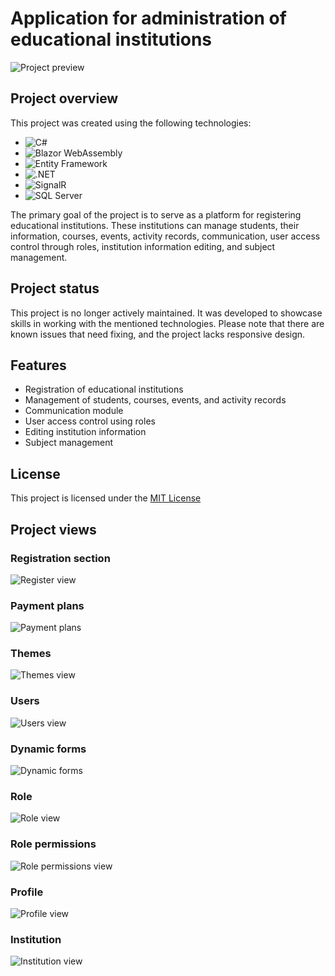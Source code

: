 # Application for administration of educational institutions

![Project preview](./images/preview.jpg)

## Project overview

This project was created using the following technologies:

- ![C#](https://img.shields.io/badge/C%23-239120?style=for-the-badge&logo=c-sharp&logoColor=white)
- ![Blazor WebAssembly](https://img.shields.io/badge/Blazor%20WebAssembly-5C2D91?style=for-the-badge&logo=blazor&logoColor=white)
- ![Entity Framework](https://img.shields.io/badge/Entity%20Framework-512BD4?style=for-the-badge&logo=.net&logoColor=white)
- ![.NET](https://img.shields.io/badge/.NET-512BD4?style=for-the-badge&logo=.net&logoColor=white)
- ![SignalR](https://img.shields.io/badge/SignalR-512BD4?style=for-the-badge&logo=.net&logoColor=white)
- ![SQL Server](https://img.shields.io/badge/SQL%20Server-CC2927?style=for-the-badge&logo=microsoft-sql-server&logoColor=white)


 The primary goal of the project is to serve as a platform for registering educational institutions. These institutions can manage students, their information, courses, events, activity records, communication, user access control through roles, institution information editing, and subject management.

## Project status

This project is no longer actively maintained. It was developed to showcase skills in working with the mentioned technologies. Please note that there are known issues that need fixing, and the project lacks responsive design.

## Features

- Registration of educational institutions
- Management of students, courses, events, and activity records
- Communication module
- User access control using roles
- Editing institution information
- Subject management

## License

This project is licensed under the [MIT License](LICENSE)

## Project views

### Registration section

![Register view](./images/register.jpg)

### Payment plans

![Payment plans](./images/plans.jpg)

### Themes

![Themes view](./images/themes.png)

### Users

![Users view](./images/users.jpg)

### Dynamic forms

![Dynamic forms](./images/dynamic.jpg)

### Role

![Role view](./images/role.jpg)

### Role permissions

![Role permissions view](./images/permissions.jpg)

### Profile

![Profile view](./images/profile.jpg)

### Institution

![Institution view](./images/institution.jpg)